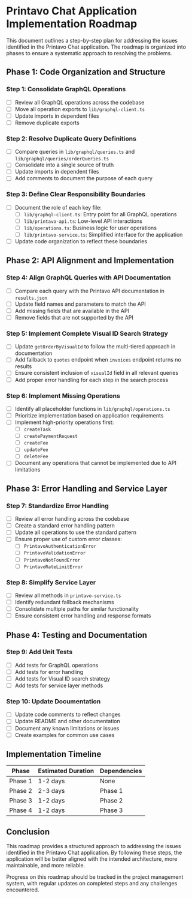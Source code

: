 # Printavo Chat Application Implementation Roadmap

This document outlines a step-by-step plan for addressing the issues identified in the Printavo Chat application. The roadmap is organized into phases to ensure a systematic approach to resolving the problems.

## Phase 1: Code Organization and Structure

### Step 1: Consolidate GraphQL Operations
- [ ] Review all GraphQL operations across the codebase
- [ ] Move all operation exports to `lib/graphql-client.ts`
- [ ] Update imports in dependent files
- [ ] Remove duplicate exports

### Step 2: Resolve Duplicate Query Definitions
- [ ] Compare queries in `lib/graphql/queries.ts` and `lib/graphql/queries/orderQueries.ts`
- [ ] Consolidate into a single source of truth
- [ ] Update imports in dependent files
- [ ] Add comments to document the purpose of each query

### Step 3: Define Clear Responsibility Boundaries
- [ ] Document the role of each key file:
  - [ ] `lib/graphql-client.ts`: Entry point for all GraphQL operations
  - [ ] `lib/printavo-api.ts`: Low-level API interactions
  - [ ] `lib/operations.ts`: Business logic for user operations
  - [ ] `lib/printavo-service.ts`: Simplified interface for the application
- [ ] Update code organization to reflect these boundaries

## Phase 2: API Alignment and Implementation

### Step 4: Align GraphQL Queries with API Documentation
- [ ] Compare each query with the Printavo API documentation in `results.json`
- [ ] Update field names and parameters to match the API
- [ ] Add missing fields that are available in the API
- [ ] Remove fields that are not supported by the API

### Step 5: Implement Complete Visual ID Search Strategy
- [ ] Update `getOrderByVisualId` to follow the multi-tiered approach in documentation
- [ ] Add fallback to `quotes` endpoint when `invoices` endpoint returns no results
- [ ] Ensure consistent inclusion of `visualId` field in all relevant queries
- [ ] Add proper error handling for each step in the search process

### Step 6: Implement Missing Operations
- [ ] Identify all placeholder functions in `lib/graphql/operations.ts`
- [ ] Prioritize implementation based on application requirements
- [ ] Implement high-priority operations first:
  - [ ] `createTask`
  - [ ] `createPaymentRequest`
  - [ ] `createFee`
  - [ ] `updateFee`
  - [ ] `deleteFee`
- [ ] Document any operations that cannot be implemented due to API limitations

## Phase 3: Error Handling and Service Layer

### Step 7: Standardize Error Handling
- [ ] Review all error handling across the codebase
- [ ] Create a standard error handling pattern
- [ ] Update all operations to use the standard pattern
- [ ] Ensure proper use of custom error classes:
  - [ ] `PrintavoAuthenticationError`
  - [ ] `PrintavoValidationError`
  - [ ] `PrintavoNotFoundError`
  - [ ] `PrintavoRateLimitError`

### Step 8: Simplify Service Layer
- [ ] Review all methods in `printavo-service.ts`
- [ ] Identify redundant fallback mechanisms
- [ ] Consolidate multiple paths for similar functionality
- [ ] Ensure consistent error handling and response formats

## Phase 4: Testing and Documentation

### Step 9: Add Unit Tests
- [ ] Add tests for GraphQL operations
- [ ] Add tests for error handling
- [ ] Add tests for Visual ID search strategy
- [ ] Add tests for service layer methods

### Step 10: Update Documentation
- [ ] Update code comments to reflect changes
- [ ] Update README and other documentation
- [ ] Document any known limitations or issues
- [ ] Create examples for common use cases

## Implementation Timeline

| Phase | Estimated Duration | Dependencies |
|-------|-------------------|--------------|
| Phase 1 | 1-2 days | None |
| Phase 2 | 2-3 days | Phase 1 |
| Phase 3 | 1-2 days | Phase 2 |
| Phase 4 | 1-2 days | Phase 3 |

## Conclusion

This roadmap provides a structured approach to addressing the issues identified in the Printavo Chat application. By following these steps, the application will be better aligned with the intended architecture, more maintainable, and more reliable.

Progress on this roadmap should be tracked in the project management system, with regular updates on completed steps and any challenges encountered.